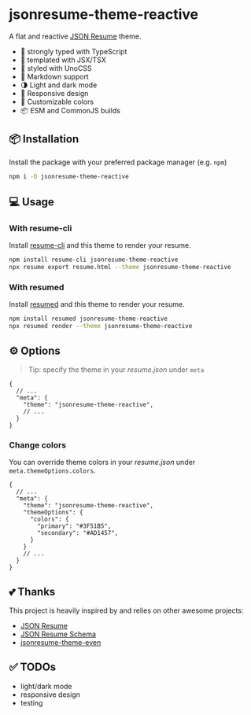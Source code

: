 # jsonresume-theme-reactive

A flat and reactive [JSON Resume](https://jsonresume.org/) theme.

- 🤖 strongly typed with TypeScript
- 📑 templated with JSX/TSX
- 💅 styled with UnoCSS
- 📄 Markdown support
- 🌗 Light and dark mode
- 📱 Responsive design
- 🎨 Customizable colors
- 📦 ESM and CommonJS builds

## 📦 Installation

Install the package with your preferred package manager (e.g. `npm`)

```sh
npm i -D jsonresume-theme-reactive
```

## 💻 Usage

### With resume-cli

Install [resume-cli](https://github.com/jsonresume/resume-cli) and this theme to render your resume.

```sh
npm install resume-cli jsonresume-theme-reactive
npx resume export resume.html --theme jsonresume-theme-reactive
```

### With resumed

Install [resumed](https://github.com/rbardini/resumed) and this theme to render your resume.

```sh
npm install resumed jsonresume-theme-reactive
npx resumed render --theme jsonresume-theme-reactive
```

## ⚙️ Options

> Tip: specify the theme in your _resume.json_ under `meta`

```jsonc
{
  // ...
  "meta": {
    "theme": "jsonresume-theme-reactive",
    // ...
  }
}
```

### Change colors

You can override theme colors in your _resume.json_ under `meta.themeOptions.colors`.

```jsonc
{
  // ...
  "meta": {
    "theme": "jsonresume-theme-reactive",
    "themeOptions": {
      "colors": {
        "primary": "#3F51B5",
        "secondary": "#AD1457",
      }
    }
    // ...
  }
}
```

## 💕 Thanks

This project is heavily inspired by and relies on other awesome projects:

- [JSON Resume](https://jsonresume.org/)
- [JSON Resume Schema](https://github.com/jsonresume/resume-schema)
- [jsonresume-theme-even](https://github.com/rbardini/jsonresume-theme-even)

## ✅ TODOs

- light/dark mode
- responsive design
- testing
